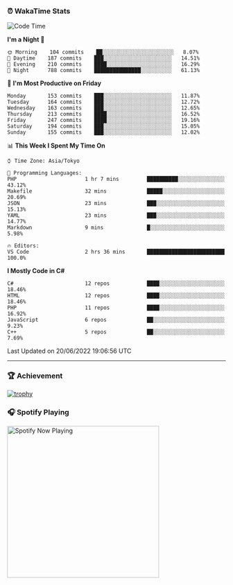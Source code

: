 ### ⏰ WakaTime Stats


<!--START_SECTION:waka-->
![Code Time](http://img.shields.io/badge/Code%20Time-0%20secs-blue)

**I'm a Night 🦉** 

```text
🌞 Morning    104 commits    ██░░░░░░░░░░░░░░░░░░░░░░░   8.07% 
🌆 Daytime    187 commits    ███░░░░░░░░░░░░░░░░░░░░░░   14.51% 
🌃 Evening    210 commits    ████░░░░░░░░░░░░░░░░░░░░░   16.29% 
🌙 Night      788 commits    ███████████████░░░░░░░░░░   61.13%

```
📅 **I'm Most Productive on Friday** 

```text
Monday       153 commits    ███░░░░░░░░░░░░░░░░░░░░░░   11.87% 
Tuesday      164 commits    ███░░░░░░░░░░░░░░░░░░░░░░   12.72% 
Wednesday    163 commits    ███░░░░░░░░░░░░░░░░░░░░░░   12.65% 
Thursday     213 commits    ████░░░░░░░░░░░░░░░░░░░░░   16.52% 
Friday       247 commits    ████░░░░░░░░░░░░░░░░░░░░░   19.16% 
Saturday     194 commits    ███░░░░░░░░░░░░░░░░░░░░░░   15.05% 
Sunday       155 commits    ███░░░░░░░░░░░░░░░░░░░░░░   12.02%

```


📊 **This Week I Spent My Time On** 

```text
⌚︎ Time Zone: Asia/Tokyo

💬 Programming Languages: 
PHP                      1 hr 7 mins         ██████████░░░░░░░░░░░░░░░   43.12% 
Makefile                 32 mins             █████░░░░░░░░░░░░░░░░░░░░   20.69% 
JSON                     23 mins             ███░░░░░░░░░░░░░░░░░░░░░░   15.13% 
YAML                     23 mins             ███░░░░░░░░░░░░░░░░░░░░░░   14.77% 
Markdown                 9 mins              █░░░░░░░░░░░░░░░░░░░░░░░░   5.98%

🔥 Editors: 
VS Code                  2 hrs 36 mins       █████████████████████████   100.0%

```

**I Mostly Code in C#** 

```text
C#                       12 repos            ████░░░░░░░░░░░░░░░░░░░░░   18.46% 
HTML                     12 repos            ████░░░░░░░░░░░░░░░░░░░░░   18.46% 
PHP                      11 repos            ████░░░░░░░░░░░░░░░░░░░░░   16.92% 
JavaScript               6 repos             ██░░░░░░░░░░░░░░░░░░░░░░░   9.23% 
C++                      5 repos             ██░░░░░░░░░░░░░░░░░░░░░░░   7.69%

```



 Last Updated on 20/06/2022 19:06:56 UTC
<!--END_SECTION:waka-->

---

### 🏆 Achievement

[![trophy](https://github-profile-trophy.vercel.app/?username=Slime-hatena&theme=flat&no-bg=true&no-frame=true&column=8)](https://github.com/ryo-ma/github-profile-trophy)

### 🎧 Spotify Playing

[<img src="https://spotify-now-playing-slime-hatena.vercel.app/api/spotify-playing" alt="Spotify Now Playing" width="350" />](https://open.spotify.com/user/slime_hatena)

<!--
**Slime-hatena/Slime-hatena** is a ✨ _special_ ✨ repository because its `README.md` (this file) appears on your GitHub profile.

Here are some ideas to get you started:

- 🔭 I’m currently working on ...
- 🌱 I’m currently learning ...
- 👯 I’m looking to collaborate on ...
- 🤔 I’m looking for help with ...
- 💬 Ask me about ...
- 📫 How to reach me: ...
- 😄 Pronouns: ...
- ⚡ Fun fact: ...
-->
